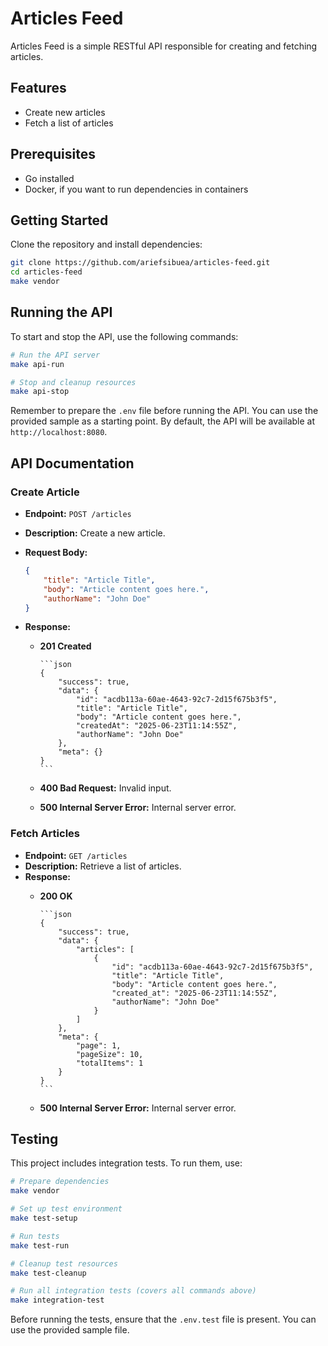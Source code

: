 # Articles Feed

Articles Feed is a simple RESTful API responsible for creating and fetching articles.

## Features

- Create new articles
- Fetch a list of articles

## Prerequisites

- Go installed
- Docker, if you want to run dependencies in containers

## Getting Started

Clone the repository and install dependencies:

```bash
git clone https://github.com/ariefsibuea/articles-feed.git
cd articles-feed
make vendor
```

## Running the API

To start and stop the API, use the following commands:

```bash
# Run the API server
make api-run

# Stop and cleanup resources
make api-stop
```

Remember to prepare the `.env` file before running the API. You can use the provided sample as a starting point. By default, the API will be available at `http://localhost:8080`.

## API Documentation

### Create Article

- **Endpoint:** `POST /articles`
- **Description:** Create a new article.
- **Request Body:**

    ```json
    {
        "title": "Article Title",
        "body": "Article content goes here.",
        "authorName": "John Doe"
    }
    ```

- **Response:**
  - **201 Created**

        ```json
        {
            "success": true,
            "data": {
                "id": "acdb113a-60ae-4643-92c7-2d15f675b3f5",
                "title": "Article Title",
                "body": "Article content goes here.",
                "createdAt": "2025-06-23T11:14:55Z",
                "authorName": "John Doe"
            },
            "meta": {}
        }
        ```

  - **400 Bad Request:** Invalid input.
  - **500 Internal Server Error:** Internal server error.

### Fetch Articles

- **Endpoint:** `GET /articles`
- **Description:** Retrieve a list of articles.
- **Response:**
  - **200 OK**

        ```json
        {
            "success": true,
            "data": {
                "articles": [
                    {
                        "id": "acdb113a-60ae-4643-92c7-2d15f675b3f5",
                        "title": "Article Title",
                        "body": "Article content goes here.",
                        "created_at": "2025-06-23T11:14:55Z",
                        "authorName": "John Doe"
                    }
                ]
            },
            "meta": {
                "page": 1,
                "pageSize": 10,
                "totalItems": 1
            }
        }
        ```

  - **500 Internal Server Error:** Internal server error.

## Testing

This project includes integration tests. To run them, use:

```bash
# Prepare dependencies
make vendor

# Set up test environment
make test-setup

# Run tests
make test-run

# Cleanup test resources
make test-cleanup

# Run all integration tests (covers all commands above)
make integration-test
```

Before running the tests, ensure that the `.env.test` file is present. You can use the provided sample file.
